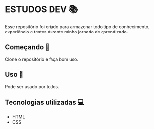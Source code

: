 # ESTUDOS DEV 📚

Esse repositório foi criado para armazenar todo tipo de conhecimento, experiência e testes durante minha jornada de aprendizado.

## Começando 🎫

Clone o repositório e faça bom uso.

## Uso 🤝

Pode ser usado por todos.

## Tecnologias utilizadas 💻

* HTML 
* CSS
